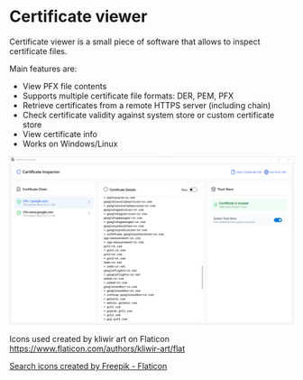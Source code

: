 
# Certificate viewer

Certificate viewer is a small piece of software that allows to inspect certificate files.

Main features are:
* View PFX file contents
* Supports multiple certificate file formats: DER, PEM, PFX
* Retrieve certificates from a remote HTTPS server (including chain)
* Check certificate validity against system store or custom certificate store
* View certificate info
* Works on Windows/Linux

![screenshot](/.github/screenshot.png?raw=true&id=0)


Icons used created by kliwir art on Flaticon https://www.flaticon.com/authors/kliwir-art/flat

<a href="https://www.flaticon.com/free-icons/search" title="search icons">Search icons created by Freepik - Flaticon</a>
